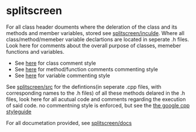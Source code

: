 # splitscreen

For all class header douments where the deleration of the class and its methods and member variables, stored see [splitscreen/inculde](splitscreen/inculde). Where all class/method/memeber variable declartions are located in seperate .h files. Look here for comments about the overall purpose of classes, memeber functions and variables.

- See [here](https://google.github.io/styleguide/cppguide.html#Class_Comments) for class comment style
- See [here](https://google.github.io/styleguide/cppguide.html#Function_Comments) for method/function comments commenting style
- See [here](https://google.github.io/styleguide/cppguide.html#Variable_Comments) for variable commenting style

See [splitscreen/src](splitscreen/src) for the defintions(in seperate .cpp files, with corresponding names to the .h files) of all these methods delared in the .h files, look here for all acutual code and comments regarding the execution of said code. no commentning style is enforced, but see the [the google cpp styleguide](https://google.github.io/styleguide/cppguide.html)

For all documetation provided, see [splitscreen/docs](splitscreen/docs)

